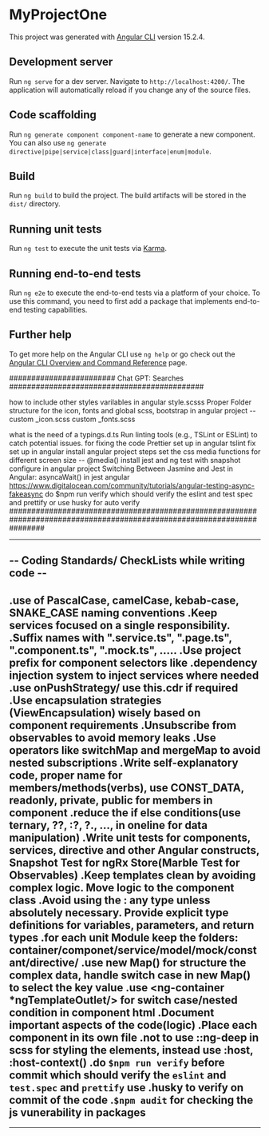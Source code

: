 # MyProjectOne

This project was generated with [Angular CLI](https://github.com/angular/angular-cli) version 15.2.4.

## Development server

Run `ng serve` for a dev server. Navigate to `http://localhost:4200/`. The application will automatically reload if you change any of the source files.

## Code scaffolding

Run `ng generate component component-name` to generate a new component. You can also use `ng generate directive|pipe|service|class|guard|interface|enum|module`.

## Build

Run `ng build` to build the project. The build artifacts will be stored in the `dist/` directory.

## Running unit tests

Run `ng test` to execute the unit tests via [Karma](https://karma-runner.github.io).

## Running end-to-end tests

Run `ng e2e` to execute the end-to-end tests via a platform of your choice. To use this command, you need to first add a package that implements end-to-end testing capabilities.

## Further help

To get more help on the Angular CLI use `ng help` or go check out the [Angular CLI Overview and Command Reference](https://angular.io/cli) page.



######################## Chat GPT: Searches ############################################

how to include other styles varilables in angular style.scsss
Proper Folder structure for the icon, fonts and global scss, bootstrap in angular project -- 
custom _icon.scss
custom _fonts.scss

what is the need of a typings.d.ts
Run linting tools (e.g., TSLint or ESLint) to catch potential issues. for fixing the code
Prettier set up in angular
tslint fix set up in angular
install angular project steps
set the css media functions for different screen size -- @media()
install jest and ng test with snapshot configure in angular project
Switching Between Jasmine and Jest in Angular:
asyncaWait() in jest angular
        https://www.digitalocean.com/community/tutorials/angular-testing-async-fakeasync
do $npm run verify  which should verify the eslint and test spec and prettify or use husky for auto verify
########################################################################################################################


------------------------------------------------------------------------------------------------------------
-- Coding Standards/ CheckLists while writing code --
------------------------------------------------------------------------------------------------------------
.use of PascalCase, camelCase, kebab-case, SNAKE_CASE naming conventions
.Keep services focused on a single responsibility.
.Suffix names with "****.service.ts", "****.page.ts", "****.component.ts", "****.mock.ts", .....
.Use project prefix for component selectors like <skp-modal-dialog/>
.dependency injection system to inject services where needed
.use onPushStrategy/ use this.cdr if required
.Use encapsulation strategies (ViewEncapsulation) wisely based on component requirements
.Unsubscribe from observables to avoid memory leaks
.Use operators like switchMap and mergeMap to avoid nested subscriptions
.Write self-explanatory code, proper name for members/methods(verbs), use CONST_DATA, readonly, private, public for members in component
.reduce the if else conditions(use ternary, ??, :?, ?., ..., in oneline for data manipulation)
.Write unit tests for components, services, directive and other Angular constructs, Snapshot Test for ngRx Store(Marble Test for Observables)
.Keep templates clean by avoiding complex logic. Move logic to the component class
.Avoid using the : any type unless absolutely necessary. Provide explicit type definitions for variables, parameters, and return types
.for each unit Module keep the folders: container/componet/service/model/mock/constant/directive/
.use new Map() for structure the complex data, handle switch case in new Map() to select the key value
.use <ng-container *ngTemplateOutlet/> for switch case/nested condition in component html
.Document important aspects of the code(logic)
.Place each component in its own file
.not to use ::ng-deep in scss for styling the elements, instead use :host, :host-context()
.do `$npm run verify` before commit  which should verify the `eslint` and `test.spec` and `prettify`
   use .husky to verify on commit of the code
.`$npm audit` for checking the js vunerability in packages
----------------------------------------------------------------------------------------------------------------
----------------------------------------------------------------------------------------------------------------

